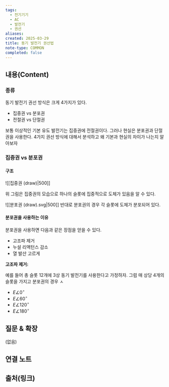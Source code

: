 ```yaml
---
tags:
  - 전기기기
  - AC
  - 발전기
  - 권선
aliases: 
created: 2025-03-29
title: 동기 발전기 권선법
note-type: COMMON
completed: false
---
```


## 내용(Content)

### 종류

동기 발전기 권선 방식은 크게 4가지가 있다.

- 집중권 vs 분포권
- 전절권 vs 단절권

보통 이상적인 기본 유도 발전기는 집중권에 전절권이다. 그러나 현실은 분포권과 단절권을 사용한다. 4가지 권선 방식에 대해서 분석하고 왜 기본과 현실의 차이가 나는지 알아보자

### 집중권 vs 분포권

#### 구조

![[집중권 (draw)|500]]

위 그림은 집중권의 모습으로 하나의 슬롯에 집중적으로 도체가 있음을 알 수 있다.

![[분포권 (draw).svg|500]]
반대로 분포권의 경우 각 슬롯에 도체가 분포되어 있다.

#### 분포권을 사용하는 이유

분포권을 사용하면 다음과 같은 장점을 얻을 수 있다.

- 고조파 제거
- 누설 리액턴스 감소
- 열 발산 고르게

**고조파 제거:**

예를 들어 총 슬롯 12개에 3상 동기 발전기를 사용한다고 가정하자. 그럼 매 상당 4개의 슬롯을 가지고 분포권의 경우 ㅅ

- $E \angle 0^{\circ}$
- $E \angle 60^{\circ}$
- $E \angle 120^{\circ}$
- $E \angle 180^{\circ}$

## 질문 & 확장

(없음)

## 연결 노트

## 출처(링크)

